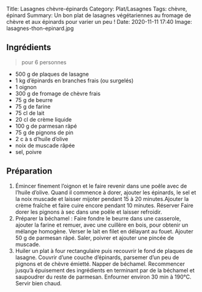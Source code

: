 Title: Lasagnes chèvre-épinards
Category: Plat/Lasagnes
Tags: chèvre, épinard
Summary: Un bon plat de lasagnes végétariennes au fromage de chèvre et aux épinards pour varier un peu !
Date:  2020-11-11 17:40
Image: lasagnes-thon-epinard.jpg

## Ingrédients
> pour 6 personnes

- 500 g de plaques de lasagne
- 1 kg d’épinards en branches frais (ou surgelés)
- 1 oignon
- 300 g de fromage de chèvre frais
- 75 g de beurre
- 75 g de farine
- 75 cl de lait
- 20 cl de crème liquide
- 100 g de parmesan râpé
- 75 g de pignons de pin
- 2 c à s d’huile d’olive
- noix de muscade râpée
- sel, poivre

## Préparation
1. Émincer finement l’oignon et le faire revenir dans une poêle avec de l’huile d’olive. Quand il commence à dorer, ajouter les épinards, le sel et la noix muscade et laisser mijoter pendant 15 à 20 minutes.Ajouter la crème fraîche et faire cuire encore pendant 10 minutes. Réserver
Faire dorer les pignons à sec dans une poêle et laisser refroidir.
2. Préparer la béchamel :
Faire fondre le beurre dans une casserole, ajouter la farine et remuer, avec une cuillère en bois, pour obtenir un mélange homogène. Verser le lait en filet en délayant au fouet. Ajouter 50 g de parmesan râpé. Saler, poivrer et ajouter une pincée de muscade.
3. Huiler un plat à four rectangulaire puis recouvrir le fond de plaques de lasagne. 
Couvrir d’une couche d’épinards, parsemer d’un peu de pignons et de chèvre émietté.
Napper de béchamel. Recommencer jusqu’à épuisement des ingrédients en terminant par de la béchamel et saupoudrer du reste de parmesan.
Enfourner environ 30 min à 190°C. Servir bien chaud.
